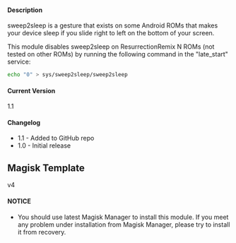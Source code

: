 #### Description
sweep2sleep is a gesture that exists on some Android ROMs that makes your device sleep if you slide right to left on the bottom of your screen.

This module disables sweep2sleep on ResurrectionRemix N ROMs (not tested on other ROMs) by running the following command in the "late_start" service:

```sh
echo "0" > sys/sweep2sleep/sweep2sleep
```

#### Current Version
1.1

#### Changelog

* 1.1 - Added to GitHub repo
* 1.0 - Initial release

## Magisk Template
v4

#### NOTICE

* You should use latest Magisk Manager to install this module. If you meet any problem under installation from Magisk Manager, please try to install it from recovery.